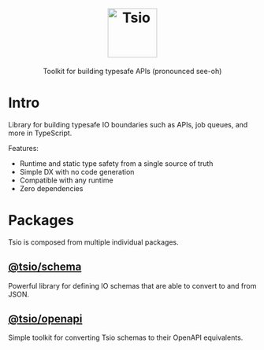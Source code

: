 <div align="center">
  <h1 align="center">
    <img src="./www/static/img/logo-text.png" alt="Tsio" height="100" />
  </h1>
  <p>Toolkit for building typesafe APIs (pronounced see-oh)</p>
</div>

# Intro

Library for building typesafe IO boundaries such as APIs, job queues, and more in TypeScript.

Features:

- Runtime and static type safety from a single source of truth
- Simple DX with no code generation
- Compatible with any runtime
- Zero dependencies

# Packages

Tsio is composed from multiple individual packages.

## [@tsio/schema](/packages/schema)

Powerful library for defining IO schemas that are able to convert to and from JSON.

## [@tsio/openapi](/packages/openapi)

Simple toolkit for converting Tsio schemas to their OpenAPI equivalents.